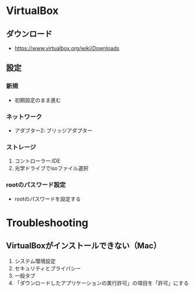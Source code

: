 VirtualBox
==============================

## ダウンロード

* <a href="https://www.virtualbox.org/wiki/Downloads" target="_blank">https://www.virtualbox.org/wiki/Downloads</a>


## 設定

### 新規

* 初期設定のまま進む

### ネットワーク

* アダブター2: ブリッジアダプター

### ストレージ

1. コントローラー:IDE
2. 光学ドライブでisoファイル選択

### rootのパスワード設定

* rootのパスワードを設定する



Troubleshooting
==============================

## VirtualBoxがインストールできない（Mac）

1. システム環境設定
2. セキュリティとプライバシー
3. 一般タブ
4. 「ダウンロードしたアプリケーションの実行許可」の項目を「許可」にする
